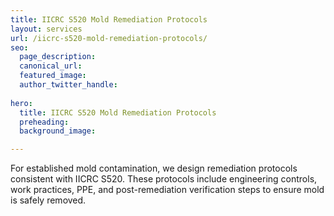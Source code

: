```yaml
---
title: IICRC S520 Mold Remediation Protocols
layout: services
url: /iicrc-s520-mold-remediation-protocols/
seo:
  page_description: 
  canonical_url:
  featured_image:
  author_twitter_handle:
  
hero:
  title: IICRC S520 Mold Remediation Protocols
  preheading:
  background_image: 

---
```


For established mold contamination, we design remediation protocols consistent with IICRC S520. These protocols include engineering controls, work practices, PPE, and post-remediation verification steps to ensure mold is safely removed.